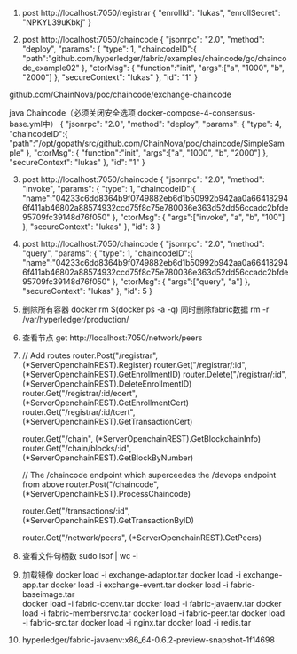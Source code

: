 1. post   http://localhost:7050/registrar
    {
      "enrollId": "lukas",
      "enrollSecret": "NPKYL39uKbkj"
    }


2. post http://localhost:7050/chaincode
    {
      "jsonrpc": "2.0",
      "method": "deploy",
      "params": {
        "type": 1,
        "chaincodeID":{
            "path":"github.com/hyperledger/fabric/examples/chaincode/go/chaincode_example02"
        },
        "ctorMsg": {
            "function":"init",
            "args":["a", "1000", "b", "2000"]
        },
        "secureContext": "lukas"
      },
      "id": "1"
    }

github.com/ChainNova/poc/chaincode/exchange-chaincode

java Chaincode（必须关闭安全选项  docker-compose-4-consensus-base.yml中）
    {
      "jsonrpc": "2.0",
      "method": "deploy",
      "params": {
        "type": 4,
        "chaincodeID":{
            "path":"/opt/gopath/src/github.com/ChainNova/poc/chaincode/SimpleSample"
        },
        "ctorMsg": {
            "function":"init",
            "args":["a", "1000", "b", "2000"]
        },
        "secureContext": "lukas"
      },
      "id": "1"
    }

3. post http://localhost:7050/chaincode
   {
      "jsonrpc": "2.0",
      "method": "invoke",
      "params": {
          "type": 1,
          "chaincodeID":{
              "name":"04233c6dd8364b9f0749882eb6d1b50992b942aa0a664182946f411ab46802a88574932ccd75f8c75e780036e363d52dd56ccadc2bfde95709fc39148d76f050"
          },
          "ctorMsg": {
             "args":["invoke", "a", "b", "100"]
          },
          "secureContext": "lukas"
      },
      "id": 3
    }

4. post  http://localhost:7050/chaincode
    {
      "jsonrpc": "2.0",
      "method": "query",
      "params": {
          "type": 1,
          "chaincodeID":{
              "name":"04233c6dd8364b9f0749882eb6d1b50992b942aa0a664182946f411ab46802a88574932ccd75f8c75e780036e363d52dd56ccadc2bfde95709fc39148d76f050"
          },
          "ctorMsg": {
             "args":["query", "a"]
          },
          "secureContext": "lukas"
      },
      "id": 5
    }

5. 删除所有容器   docker rm $(docker ps -a -q)
   同时删除fabric数据   rm -r /var/hyperledger/production/

6. 查看节点  get  http://localhost:7050/network/peers

7. // Add routes
	router.Post("/registrar", (*ServerOpenchainREST).Register)
	router.Get("/registrar/:id", (*ServerOpenchainREST).GetEnrollmentID)
	router.Delete("/registrar/:id", (*ServerOpenchainREST).DeleteEnrollmentID)
	router.Get("/registrar/:id/ecert", (*ServerOpenchainREST).GetEnrollmentCert)
	router.Get("/registrar/:id/tcert", (*ServerOpenchainREST).GetTransactionCert)

	router.Get("/chain", (*ServerOpenchainREST).GetBlockchainInfo)
	router.Get("/chain/blocks/:id", (*ServerOpenchainREST).GetBlockByNumber)

	// The /chaincode endpoint which superceedes the /devops endpoint from above
	router.Post("/chaincode", (*ServerOpenchainREST).ProcessChaincode)

	router.Get("/transactions/:id", (*ServerOpenchainREST).GetTransactionByID)

	router.Get("/network/peers", (*ServerOpenchainREST).GetPeers)

8. 查看文件句柄数 sudo lsof | wc -l

9. 加载镜像 
		docker load -i exchange-adaptor.tar
		docker load -i exchange-app.tar
		docker load -i exchange-event.tar
		docker load -i fabric-baseimage.tar		
        docker load -i fabric-ccenv.tar
		docker load -i fabric-javaenv.tar
		docker load -i fabric-membersrvc.tar
		docker load -i fabric-peer.tar
		docker load -i fabric-src.tar
		docker load -i nginx.tar
		docker load -i redis.tar

10.  hyperledger/fabric-javaenv:x86_64-0.6.2-preview-snapshot-1f14698